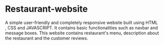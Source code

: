 # Restaurant-website
A simple user-friendly and completely responsive website built using HTML , CSS and JAVASCRIPT. It contains basic functionalities such as navbar and message boxes.  This website contains restaurant's menu, description about the restaurant and the customer reviews.
